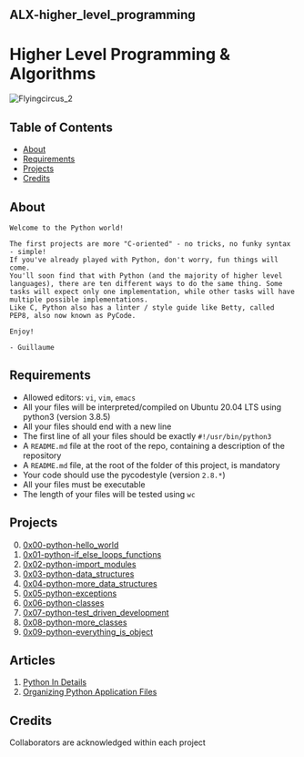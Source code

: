 ## ALX-higher_level_programming

# Higher Level Programming & Algorithms
![Flyingcircus_2](https://user-images.githubusercontent.com/85158665/223382189-64f4a4b2-f7c0-4f36-b305-764e7cc3f104.jpg)
## Table of Contents
* [About](#about)
* [Requirements](#requirements)
* [Projects](#projects)
* [Credits](#credits)

## About
```
Welcome to the Python world!

The first projects are more "C-oriented" - no tricks, no funky syntax - simple!
If you've already played with Python, don't worry, fun things will come.
You'll soon find that with Python (and the majority of higher level languages), there are ten different ways to do the same thing. Some tasks will expect only one implementation, while other tasks will have multiple possible implementations.
Like C, Python also has a linter / style guide like Betty, called PEP8, also now known as PyCode.

Enjoy!

- Guillaume
```
## Requirements
* Allowed editors: `vi`, `vim`, `emacs`
* All your files will be interpreted/compiled on Ubuntu 20.04 LTS using python3 (version 3.8.5)
* All your files should end with a new line
* The first line of all your files should be exactly `#!/usr/bin/python3`
* A `README.md` file at the root of the repo, containing a description of the repository
* A `README.md` file, at the root of the folder of this project, is mandatory
* Your code should use the pycodestyle (version `2.8.*`)
* All your files must be executable
* The length of your files will be tested using `wc`
## Projects
0. [0x00-python-hello_world](./0x00-python-hello_world)
1. [0x01-python-if_else_loops_functions](./0x01-python-if_else_loops_functions)
2. [0x02-python-import_modules](./0x02-python-import_modules)
3. [0x03-python-data_structures](./0x03-python-data_structures)
4. [0x04-python-more_data_structures](./0x04-python-more_data_structures)
5. [0x05-python-exceptions](./0x05-python-exceptions)
6. [0x06-python-classes](./0x06-python-classes)
7. [0x07-python-test_driven_development](./0x07-python-test_driven_development)
8. [0x08-python-more_classes](./0x08-python-more_classes)
9. [0x09-python-everything_is_object](./0x09-python-everything_is_object)
## Articles
1. [Python In Details](https://onepunchcoder.medium.com/python-in-details-f5767c88d296)
2. [Organizing Python Application Files](https://medium.com/@onepunchcoder/organizing-python-application-files-9afe98242999)
## Credits
Collaborators are acknowledged within each project
